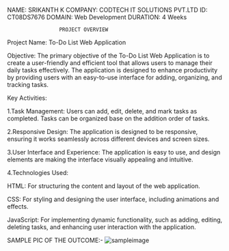 NAME: SRIKANTH K COMPANY: CODTECH IT SOLUTIONS PVT.LTD ID: CT08DS7676 DOMAIN: Web Development DURATION: 4 Weeks

                     PROJECT OVERVIEW

Project Name: To-Do List Web Application

Objective:
The primary objective of the To-Do List Web Application is to create a user-friendly and efficient tool that allows users to manage their daily tasks effectively. The application is designed to enhance productivity by providing users with an easy-to-use interface for adding, organizing, and tracking tasks. 

Key Activities:

1.Task Management:
  Users can add, edit, delete, and mark tasks as completed.
Tasks can be organized base on the addition order of tasks.

2.Responsive Design:
  The application is designed to be responsive, ensuring it works seamlessly across different devices and screen sizes.

3.User Interface and Experience:
  The application is easy to use, and design elements are making the interface visually appealing and intuitive.

4.Technologies Used:

HTML: For structuring the content and layout of the web application.

CSS: For styling and designing the user interface, including animations and effects.

JavaScript: For implementing dynamic functionality, such as adding, editing, deleting tasks, and enhancing user interaction with the application.

SAMPLE PIC OF THE  OUTCOME:-
![sampleimage](https://github.com/user-attachments/assets/3856c32f-a9ba-4c64-85bf-f7c7f3c0f46a)
